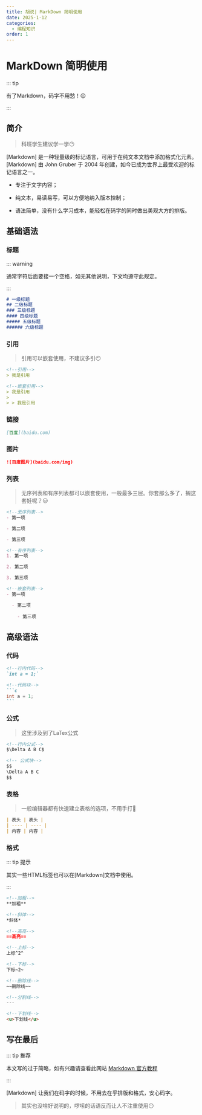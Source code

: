 ```yaml
---
title: 胡说| MarkDown 简明使用
date: 2025-1-12
categories:
  - 编程知识
order: 1
---
```


# MarkDown 简明使用

::: tip

有了Markdown，码字不用愁！😉

:::



## 简介

> 科班学生建议学一学😶

[Markdown] 是一种轻量级的标记语言，可用于在纯文本文档中添加格式化元素。[Markdown] 由 John Gruber 于 2004 年创建，如今已成为世界上最受欢迎的标记语言之一。

- 专注于文字内容；

- 纯文本，易读易写，可以方便地纳入版本控制；

- 语法简单，没有什么学习成本，能轻松在码字的同时做出美观大方的排版。



## 基础语法

### 标题

::: warning

通常字符后面要接一个空格，如无其他说明，下文均遵守此规定。

:::

```markdown
# 一级标题
## 二级标题
### 三级标题
#### 四级标题
##### 五级标题
###### 六级标题
```



### 引用

> 引用可以嵌套使用，不建议多引😶

```markdown
<!--引用-->
> 我是引用

<!--嵌套引用-->
> 我是引用
>
> > 我是引用
```



### 链接

```markdown
[百度](baidu.com)
```



### 图片

```markdown
![百度图片](baidu.com/img)
```



### 列表

> 无序列表和有序列表都可以嵌套使用，一般最多三层。你套那么多了，搁这套娃呢？😒

```markdown
<!--无序列表-->
- 第一项

- 第二项

- 第三项

<!--有序列表-->
1. 第一项

2. 第二项

3. 第三项

<!--嵌套列表-->
- 第一项

  - 第二项
  
    - 第三项
```



## 高级语法

### 代码

~~~markdown
<!--行内代码-->
`int a = 1;`

<!--代码块-->
```c
int a = 1;
```
~~~



### 公式

> 这里涉及到了LaTex公式

```markdown
<!--行内公式-->
$\Delta A B C$

<!-- 公式块-->
$$
\Delta A B C
$$
```



### 表格

> 一般编辑器都有快速建立表格的选项，不用手打🤣

```markdown
| 表头 | 表头 |
| ---- | ---- |
| 内容 | 内容 |
```



### 格式

::: tip 提示

其实一些HTML标签也可以在[Markdown]文档中使用。

:::

```markdown
<!--加粗-->
**加粗**

<!--斜体-->
*斜体*

<!--高亮-->
==高亮==

<!--上标-->
上标^2^

<!--下标-->
下标~2~

<!--删除线-->
~~删除线~~

<!--分割线-->
---

<!--下划线-->
<u>下划线</u>
```

## 写在最后

::: tip 推荐

本文写的过于简略，如有兴趣请查看此网站 [Markdown 官方教程](https://markdown.com.cn/basic-syntax/) 

:::



[Markdown] 让我们在码字的时候，不用去在乎排版和格式，安心码字。

> 其实也没啥好说明的，啰嗦的话语反而让人不注重使用😶
